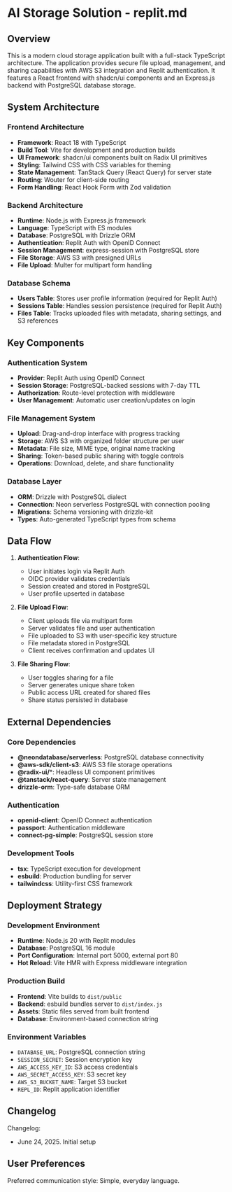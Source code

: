 # AI Storage Solution - replit.md

## Overview

This is a modern cloud storage application built with a full-stack TypeScript architecture. The application provides secure file upload, management, and sharing capabilities with AWS S3 integration and Replit authentication. It features a React frontend with shadcn/ui components and an Express.js backend with PostgreSQL database storage.

## System Architecture

### Frontend Architecture
- **Framework**: React 18 with TypeScript
- **Build Tool**: Vite for development and production builds
- **UI Framework**: shadcn/ui components built on Radix UI primitives
- **Styling**: Tailwind CSS with CSS variables for theming
- **State Management**: TanStack Query (React Query) for server state
- **Routing**: Wouter for client-side routing
- **Form Handling**: React Hook Form with Zod validation

### Backend Architecture
- **Runtime**: Node.js with Express.js framework
- **Language**: TypeScript with ES modules
- **Database**: PostgreSQL with Drizzle ORM
- **Authentication**: Replit Auth with OpenID Connect
- **Session Management**: express-session with PostgreSQL store
- **File Storage**: AWS S3 with presigned URLs
- **File Upload**: Multer for multipart form handling

### Database Schema
- **Users Table**: Stores user profile information (required for Replit Auth)
- **Sessions Table**: Handles session persistence (required for Replit Auth)
- **Files Table**: Tracks uploaded files with metadata, sharing settings, and S3 references

## Key Components

### Authentication System
- **Provider**: Replit Auth using OpenID Connect
- **Session Storage**: PostgreSQL-backed sessions with 7-day TTL
- **Authorization**: Route-level protection with middleware
- **User Management**: Automatic user creation/updates on login

### File Management System
- **Upload**: Drag-and-drop interface with progress tracking
- **Storage**: AWS S3 with organized folder structure per user
- **Metadata**: File size, MIME type, original name tracking
- **Sharing**: Token-based public sharing with toggle controls
- **Operations**: Download, delete, and share functionality

### Database Layer
- **ORM**: Drizzle with PostgreSQL dialect
- **Connection**: Neon serverless PostgreSQL with connection pooling
- **Migrations**: Schema versioning with drizzle-kit
- **Types**: Auto-generated TypeScript types from schema

## Data Flow

1. **Authentication Flow**:
   - User initiates login via Replit Auth
   - OIDC provider validates credentials
   - Session created and stored in PostgreSQL
   - User profile upserted in database

2. **File Upload Flow**:
   - Client uploads file via multipart form
   - Server validates file and user authentication
   - File uploaded to S3 with user-specific key structure
   - File metadata stored in PostgreSQL
   - Client receives confirmation and updates UI

3. **File Sharing Flow**:
   - User toggles sharing for a file
   - Server generates unique share token
   - Public access URL created for shared files
   - Share status persisted in database

## External Dependencies

### Core Dependencies
- **@neondatabase/serverless**: PostgreSQL database connectivity
- **@aws-sdk/client-s3**: AWS S3 file storage operations
- **@radix-ui/***: Headless UI component primitives
- **@tanstack/react-query**: Server state management
- **drizzle-orm**: Type-safe database ORM

### Authentication
- **openid-client**: OpenID Connect authentication
- **passport**: Authentication middleware
- **connect-pg-simple**: PostgreSQL session store

### Development Tools
- **tsx**: TypeScript execution for development
- **esbuild**: Production bundling for server
- **tailwindcss**: Utility-first CSS framework

## Deployment Strategy

### Development Environment
- **Runtime**: Node.js 20 with Replit modules
- **Database**: PostgreSQL 16 module
- **Port Configuration**: Internal port 5000, external port 80
- **Hot Reload**: Vite HMR with Express middleware integration

### Production Build
- **Frontend**: Vite builds to `dist/public`
- **Backend**: esbuild bundles server to `dist/index.js`
- **Assets**: Static files served from built frontend
- **Database**: Environment-based connection string

### Environment Variables
- `DATABASE_URL`: PostgreSQL connection string
- `SESSION_SECRET`: Session encryption key
- `AWS_ACCESS_KEY_ID`: S3 access credentials
- `AWS_SECRET_ACCESS_KEY`: S3 secret key
- `AWS_S3_BUCKET_NAME`: Target S3 bucket
- `REPL_ID`: Replit application identifier

## Changelog

Changelog:
- June 24, 2025. Initial setup

## User Preferences

Preferred communication style: Simple, everyday language.